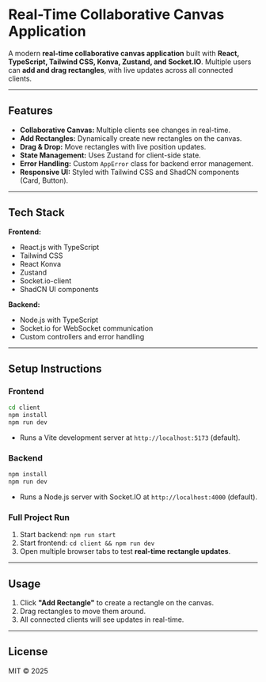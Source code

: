 # Real-Time Collaborative Canvas Application

A modern **real-time collaborative canvas application** built with **React, TypeScript, Tailwind CSS, Konva, Zustand, and Socket.IO**.
Multiple users can **add and drag rectangles**, with live updates across all connected clients.

---

## Features

* **Collaborative Canvas:** Multiple clients see changes in real-time.
* **Add Rectangles:** Dynamically create new rectangles on the canvas.
* **Drag & Drop:** Move rectangles with live position updates.
* **State Management:** Uses Zustand for client-side state.
* **Error Handling:** Custom `AppError` class for backend error management.
* **Responsive UI:** Styled with Tailwind CSS and ShadCN components (Card, Button).

---

## Tech Stack

**Frontend:**

* React.js with TypeScript
* Tailwind CSS
* React Konva
* Zustand
* Socket.io-client
* ShadCN UI components

**Backend:**

* Node.js with TypeScript
* Socket.io for WebSocket communication
* Custom controllers and error handling
---

## Setup Instructions

### **Frontend**

```bash
cd client
npm install
npm run dev
```

* Runs a Vite development server at `http://localhost:5173` (default).

### **Backend**

```bash
npm install
npm run dev
```

* Runs a Node.js server with Socket.IO at `http://localhost:4000` (default).

### **Full Project Run**

1. Start backend: `npm run start`
2. Start frontend: `cd client && npm run dev`
3. Open multiple browser tabs to test **real-time rectangle updates**.

---

## Usage

1. Click **"Add Rectangle"** to create a rectangle on the canvas.
2. Drag rectangles to move them around.
3. All connected clients will see updates in real-time.

---

## License

MIT © 2025
